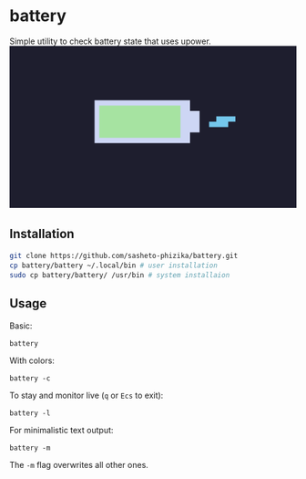 # battery

Simple utility to check battery state that uses upower.
![image](screenshot.png "screenshot")

## Installation

```bash
git clone https://github.com/sasheto-phizika/battery.git
cp battery/battery ~/.local/bin # user installation
sudo cp battery/battery/ /usr/bin # system installaion

```

## Usage

Basic:
```
battery
```

With colors:
```
battery -c
```

To stay and monitor live (`q` or `Ecs` to exit):
```
battery -l
```

For minimalistic text output:
```
battery -m
```
The `-m` flag overwrites all other ones.
